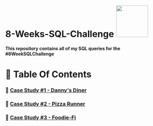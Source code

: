 
# 8-Weeks-SQL-Challenge <img src = "https://user-images.githubusercontent.com/94797745/146944336-f4230056-f865-49f2-a7c8-2b81ff8974db.png" width = "100" height = "100">
#### This repository contains all of my SQL queries for the #8WeekSQLChallenge 
# 📕 Table Of Contents
  ### 🍜 [Case Study #1 - Danny's Diner](https://github.com/WuraAderele/8-Weeks-SQL-Challenge/tree/main/Case%20Study%20%231%20-%20Danny's%20Diner)
  ### 🍕 [Case Study #2 - Pizza Runner](https://github.com/WuraAderele/8-Weeks-SQL-Challenge/tree/main/Case%20Study%20%232%20-%20Pizza%20Runner) 
  ### 🥑 [Case Study #3 - Foodie-Fi](https://github.com/WuraAderele/8-Weeks-SQL-Challenge/tree/main/Case%20Study%20%233%20-%20Foodie-Fi%20)

